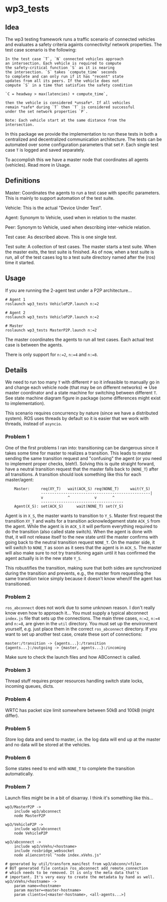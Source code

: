 # wp3_tests

## Idea

The wp3 testing framework runs a traffic scenario of connected
vehicles and evaluates a safety criteria againts connectivity/
network properties. The test case scenario is the following:

    In the test case `T`, `N` connected vehicles approach
    an intersection. Each vehicle is required to compute
    the safety-critical function `S` as it is nearing
    the intersection. `S` takes `compute_time` seconds
    to complete and can only run if it has "recent" state
    updates from all its peers. If the vehicle does not
    compute `S` in a time that satisfies the safety condition

    `C = headway > max(latencies) + compute_time`,

    then the vehicle is considered *unsafe*. If all vehicles
    remain *safe* during `T` then `T` is considered successful
    under the set network properties `P`.

    Note: Each vehicle start at the same distance from the
    intersection.

In this package we provide the implementation to run these tests
in both a centralized and decentralized communication architecture.
The tests can be automated over some configuration parameters that
set `P`. Each single test case `T` is logged and saved separately.

To accomplish this we have a master node that coordinates all
agents (vehicles). Read more in Usage.

## Definitions

Master:
    Coordinates the agents to run a test case with specific
    parameters. This is mainly to support automation of the
    test suite.

Vehicle:
    This is the actual "Device Under Test".

Agent:
    Synonym to Vehicle, used when in relation to the master.

Peer:
    Synonym to Vehicle, used when describing inter-vehicle relation.

Test case:
    As described above. This is one single test.

Test suite:
    A collection of test cases. The master starts a test suite.
    When the master exits, the test suite is finished. As of now,
    when a test suite is run, all of the test cases log to a test
    suite directory named after the (ros) time it started.

## Usage

If you are running the 2-agent test under a P2P architecture...

```
# Agent 1
roslaunch wp3_tests VehicleP2P.launch n:=2

# Agent 2
roslaunch wp3_tests VehicleP2P.launch n:=2

# Master
roslaunch wp3_tests MasterP2P.launch n:=2
```

The master coordinates the agents to run all test cases. Each
actual test case is between the agents.

There is only support for `n:=2`, `n:=4` and `n:=8`.

## Details

We need to run too many `T` with different `P` so it infeasible
to manually go in and change each vehicle node (that may be on
different networks) => Use master coordinator and a state machine
for switching between different `T`. See state machine diagram
figure in package (some differences might exist to implementation).

This scenario requires concurrency by nature (since we have a
distributed system). ROS uses threads by default so it is easier
that we work with threads, instead of `asyncio`.

### Problem 1

One of the first problems I ran into: transitioning can be
dangerous since it takes some time for master to realizes a
transition. This leads to master sending the same transition
request and "confusing" the agent (or you need to implement
proper checks, bleh!). Solving this is quite straight forward,
have a neutral transition request that the master falls back to
(`NONE_T`) after all transitions. A transition should look
something like this for each master/agent:

```
    Master:     req(XY_T)   wait(ACK_S) req(NONE_T)     wait(Y_S)
                -------------------------------------------------|
                v           ^           v       ^
                -------------------------------------
    Agent(X_S): set(ACK_S)      wait(NONE_T) set(Y_S)
```

Agent is in `X_S`, the master wants to transition to `Y_S`.
Master first request the transition `XY_T` and waits for a
transition acknowledgement state `ACK_S` from the agent. While
the agent is in `ACK_S` it will perform everything required to
do the transition (also called state switch). When the agent is
done with that, it will not release itself to the new state until
the master confirms with going back to the neutral transition
request `NONE_T`. On the master side, it will switch to `NONE_T`
as soon as it sees that the agent is in `ACK_S`. The master will
also make sure to not try transitioning again until it has
confirmed the agent actually is in the new state `Y_S`.

This robustifies the transition, making sure that both sides are
synchronized during the transition and prevents, e.g., the master
from requesting the same transition twice simply because it doesn't
know when/if the agent has transitioned.

### Problem 2

`ros_abconnect` does not work due to some unknown reason. I don't
really know even how to approach it... You must supply a typical
abconnect `index.js` file that sets up the connections. The main
three cases, `n:=2`, `n:=4` and `n:=8`, are given in the `util`
directory. You must set up the environment yourself, e.g. just
place them in the correct `ros_abconnect` directory. If you
want to set up another test case, create these sort of connections:

```
master:/transition -> {agents...}:/transition
{agents...}:/outgoing -> {master, agents...}:/incoming
```

Make sure to check the launch files and how ABConnect is called.

### Problem 3

Thread stuff requires proper resources handling
switch state locks, incoming queues, dicts.

### Problem 4

WRTC has packet size limit somewhere between 50kB and 100kB
(might differ).

### Problem 5

Store log data and send to master, i.e. the log data will end
up at the master and no data will be stored at the vehicles.

### Problem 6

Some states need to end with `NONE_T` to complete the transition
automatically.

### Problem 7

Launch files might be in a bit of disarray. I think it's something like this...

```
wp3/MasterP2P ->
    include wp3/abconnect
    node MasterP2P

wp3/VehicleP2P ->
    include wp3/abconnect
    node VehicleP2P

wp3/abconnect ->
    include wp3/xVehs/<hostname>
    include rosbridge_websocket
    node aliencontrol "node index.xVehs.js"

# generated by util/transform_manifest from wp3/abconn/<file>
# BUT generated file contain ros_abconnect add_remote_connection
# which needs to be removed. It is only the meta data that's
# important. It's very easy to create the metadata by hand as well.
wp3/xVehs/<hostname> ->
    param name=<hostname>
    param master=<master-hostname>
    param clients=[<master-hostname>, <all-agents...>]
```

